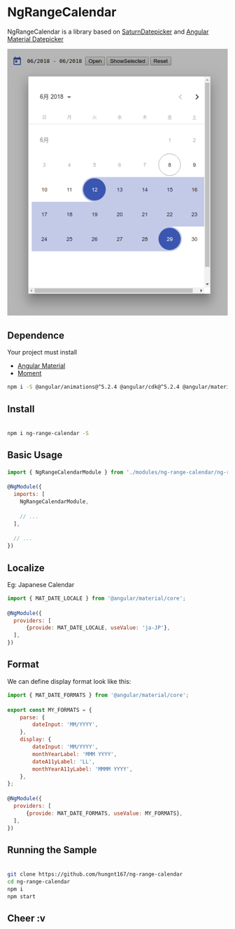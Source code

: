 # NgRangeCalendar
NgRangeCalendar is a library based on [SaturnDatepicker](https://github.com/SaturnTeam/saturn-datepicker) and [Angular Material Datepicker](https://material.angular.io/components/component/datepicker)

![ShortScreen](https://raw.githubusercontent.com/hungnt167/ng-range-calendar/master/ng-range-calendar.png)

## Dependence

Your project must install 

- [Angular Material](https://material.angular.io/guide/getting-started)
- [Moment](http://momentjs.com/)


```bash
npm i -S @angular/animations@^5.2.4 @angular/cdk@^5.2.4 @angular/material-moment-adapter@^6.2.1 moment
```

## Install

```bash

npm i ng-range-calendar -S

```

## Basic Usage

```js
import { NgRangeCalendarModule } from './modules/ng-range-calendar/ng-range-calendar.module';

@NgModule({
  imports: [
    NgRangeCalendarModule,
    
    // ...
  ],
  
  // ...
})
```

## Localize

Eg: Japanese Calendar

```js
import { MAT_DATE_LOCALE } from '@angular/material/core';

@NgModule({
  providers: [
      {provide: MAT_DATE_LOCALE, useValue: 'ja-JP'},
  ],
})
```

## Format

We can define display format look like this:

```js
import { MAT_DATE_FORMATS } from '@angular/material/core';

export const MY_FORMATS = {
    parse: {
        dateInput: 'MM/YYYY',
    },
    display: {
        dateInput: 'MM/YYYY',
        monthYearLabel: 'MMM YYYY',
        dateA11yLabel: 'LL',
        monthYearA11yLabel: 'MMMM YYYY',
    },
};

@NgModule({
  providers: [
      {provide: MAT_DATE_FORMATS, useValue: MY_FORMATS},
  ],
})
```

## Running the Sample

```bash

git clone https://github.com/hungnt167/ng-range-calendar
cd ng-range-calendar
npm i
npm start


```

## Cheer :v
